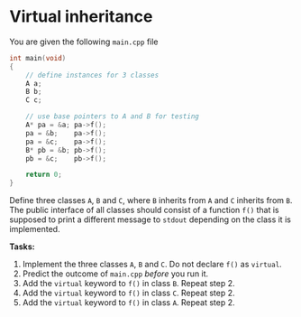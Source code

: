 # Virtual inheritance

You are given the following `main.cpp` file

```cpp
int main(void)
{
    // define instances for 3 classes
    A a;
    B b;
    C c;

    // use base pointers to A and B for testing
    A* pa = &a; pa->f();
    pa = &b;    pa->f();
    pa = &c;    pa->f();
    B* pb = &b; pb->f();
    pb = &c;    pb->f();

    return 0;
}
```

Define three classes `A`, `B` and `C`, where `B` inherits from `A` and `C`
inherits from `B`.  The public interface of all classes should consist of a
function `f()` that is supposed to print a different message to `stdout`
depending on the class it is implemented.

**Tasks:**

1. Implement the three classes `A`, `B` and `C`.  Do not declare `f()` as
   `virtual`.
2. Predict the outcome of `main.cpp` _before_ you run it.
3. Add the `virtual` keyword to `f()` in class `B`.  Repeat step 2.
4. Add the `virtual` keyword to `f()` in class `C`.  Repeat step 2.
4. Add the `virtual` keyword to `f()` in class `A`.  Repeat step 2.

